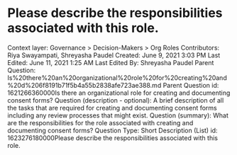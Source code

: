 # Please describe the responsibilities associated with this role.

Context layer: Governance > Decision-Makers > Org Roles
Contributors: Riya Swayampati, Shreyasha Paudel
Created: June 9, 2021 3:03 PM
Last Edited: June 11, 2021 1:25 AM
Last Edited By: Shreyasha Paudel
Parent Question: Is%20there%20an%20organizational%20role%20for%20creating%20and%20d%206f8191b71f5b4a55b2838afe723ae388.md
Parent Question id: 1621266360000Is there an organizational role for creating and documenting consent forms? 
Question (description - optional): A brief description of all the tasks that are required for creating and documenting consent forms including any review processes that might exist.
Question (summary): What are the responsibilities for the role associated with creating and documenting consent forms?
Question Type: Short Description (List)
id: 1623276180000Please describe the responsibilities associated with this role.